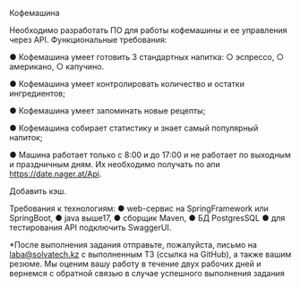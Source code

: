 Кофемашина

Необходимо разработать ПО для работы кофемашины и ее управления через API.
Функциональные требования:

● Кофемашина умеет готовить 3 стандартных напитка:
○ эспрессо,
○ американо,
○ капучино.

● Кофемашина умеет контролировать количество и остатки ингредиентов;

● Кофемашина умеет запоминать новые рецепты;

● Кофемашина собирает статистику и знает самый популярный напиток;

● Машина работает только с 8:00 и до 17:00 и не работает по выходным и
праздничным дням. Их необходимо получать по апи https://date.nager.at/Api.

Добавить кэш.

Требования к технологиям:
● web-сервис на SpringFramework или SpringBoot,
● java выше17,
● сборщик Maven,
● БД PostgresSQL
● для тестирования API подключить SwaggerUI.

*После выполнения задания отправьте, пожалуйста, письмо на laba@solvatech.kz с
выполненным ТЗ (ссылка на GitHub), а также вашим резюме. Мы оценим вашу работу в
течение двух рабочих дней и вернемся с обратной связью в случае успешного выполнения
задания
